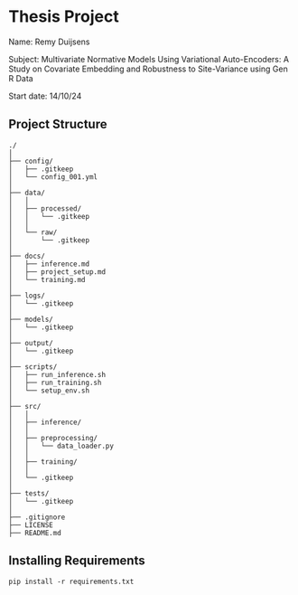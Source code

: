 # Thesis Project

Name: Remy Duijsens

Subject: Multivariate Normative Models Using Variational Auto-Encoders: A Study on Covariate Embedding and
Robustness to Site-Variance using Gen R Data

Start date: 14/10/24


## Project Structure
```
./
│
├── config/
│   ├── .gitkeep
│   └── config_001.yml
│
├── data/
│   │
│   ├── processed/
│   │   └── .gitkeep
│   │
│   └── raw/
│       └── .gitkeep
│
├── docs/
│   ├── inference.md
│   ├── project_setup.md
│   └── training.md
│
├── logs/
│   └── .gitkeep
│
├── models/
│   └── .gitkeep
│
├── output/
│   └── .gitkeep
│
├── scripts/
│   ├── run_inference.sh
│   ├── run_training.sh
│   └── setup_env.sh
│
├── src/
│   │
│   ├── inference/
│   │
│   ├── preprocessing/
│   │   └── data_loader.py
│   │
│   ├── training/
│   │
│   └── .gitkeep
│
├── tests/
│   └── .gitkeep
│
├── .gitignore
├── LICENSE
├── README.md
```

## Installing Requirements
```pip install -r requirements.txt```